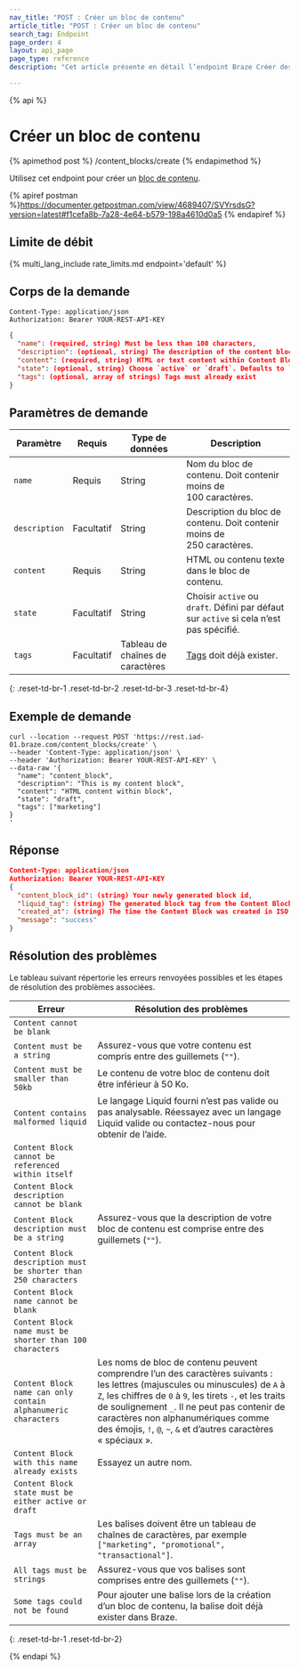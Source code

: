 ```yaml
---
nav_title: "POST : Créer un bloc de contenu"
article_title: "POST : Créer un bloc de contenu"
search_tag: Endpoint
page_order: 4
layout: api_page
page_type: reference
description: "Cet article présente en détail l’endpoint Braze Créer des blocs de contenu."

---
```

{% api %}
# Créer un bloc de contenu
{% apimethod post %}
/content_blocks/create
{% endapimethod %}

Utilisez cet endpoint pour créer un [bloc de contenu]({{site.baseurl}}/user_guide/engagement_tools/templates_and_media/content_blocks/).

{% apiref postman %}https://documenter.getpostman.com/view/4689407/SVYrsdsG?version=latest#f1cefa8b-7a28-4e64-b579-198a4610d0a5 {% endapiref %}

## Limite de débit

{% multi_lang_include rate_limits.md endpoint='default' %}

## Corps de la demande

```
Content-Type: application/json
Authorization: Bearer YOUR-REST-API-KEY
```

```json
{
  "name": (required, string) Must be less than 100 characters,
  "description": (optional, string) The description of the content block. Must be less than 250 character,
  "content": (required, string) HTML or text content within Content Block,
  "state": (optional, string) Choose `active` or `draft`. Defaults to `active` if not specified,
  "tags": (optional, array of strings) Tags must already exist
}
```

## Paramètres de demande

| Paramètre | Requis | Type de données | Description |
|---|---|---|---|
| `name` | Requis | String | Nom du bloc de contenu. Doit contenir moins de 100 caractères. |
| `description` | Facultatif | String | Description du bloc de contenu. Doit contenir moins de 250 caractères. |
| `content` | Requis | String | HTML ou contenu texte dans le bloc de contenu. |
| `state` | Facultatif | String | Choisir `active` ou `draft`. Défini par défaut sur `active` si cela n’est pas spécifié. |
| `tags` | Facultatif | Tableau de chaînes de caractères | [Tags]({{site.baseurl}}/user_guide/administrative/app_settings/manage_app_group/tags/) doit déjà exister. |
{: .reset-td-br-1 .reset-td-br-2 .reset-td-br-3  .reset-td-br-4}

## Exemple de demande
```
curl --location --request POST 'https://rest.iad-01.braze.com/content_blocks/create' \
--header 'Content-Type: application/json' \
--header 'Authorization: Bearer YOUR-REST-API-KEY' \
--data-raw '{
  "name": "content_block",
  "description": "This is my content block",
  "content": "HTML content within block",
  "state": "draft",
  "tags": ["marketing"]
}
'
```

## Réponse

```json
Content-Type: application/json
Authorization: Bearer YOUR-REST-API-KEY
{
  "content_block_id": (string) Your newly generated block id,
  "liquid_tag": (string) The generated block tag from the Content Block name,
  "created_at": (string) The time the Content Block was created in ISO 8601,
  "message": "success"
}
```

## Résolution des problèmes

Le tableau suivant répertorie les erreurs renvoyées possibles et les étapes de résolution des problèmes associées.

| Erreur | Résolution des problèmes |
| --- | --- |
| `Content cannot be blank` | |
| `Content must be a string` | Assurez-vous que votre contenu est compris entre des guillemets (`""`). |
| `Content must be smaller than 50kb` | Le contenu de votre bloc de contenu doit être inférieur à 50 Ko. |
| `Content contains malformed liquid` | Le langage Liquid fourni n’est pas valide ou pas analysable. Réessayez avec un langage Liquid valide ou contactez-nous pour obtenir de l’aide. |
| `Content Block cannot be referenced within itself` | |
| `Content Block description cannot be blank` | |
| `Content Block description must be a string` | Assurez-vous que la description de votre bloc de contenu est comprise entre des guillemets (`""`). |
| `Content Block description must be shorter than 250 characters` | |
| `Content Block name cannot be blank` | |
| `Content Block name must be shorter than 100 characters` | |
| `Content Block name can only contain alphanumeric characters` | Les noms de bloc de contenu peuvent comprendre l’un des caractères suivants : les lettres (majuscules ou minuscules) de `A` à `Z`, les chiffres de `0` à `9`, les tirets `-`, et les traits de soulignement `_`. Il ne peut pas contenir de caractères non alphanumériques comme des émojis, `!`, `@`, `~`, `&` et d’autres caractères « spéciaux ». |
| `Content Block with this name already exists` | Essayez un autre nom. |
| `Content Block state must be either active or draft` | |
| `Tags must be an array` | Les balises doivent être un tableau de chaînes de caractères, par exemple `["marketing", "promotional", "transactional"]`. | |
| `All tags must be strings` | Assurez-vous que vos balises sont comprises entre des guillemets (`""`). |
| `Some tags could not be found` | Pour ajouter une balise lors de la création d’un bloc de contenu, la balise doit déjà exister dans Braze. |
{: .reset-td-br-1 .reset-td-br-2}


{% endapi %}
